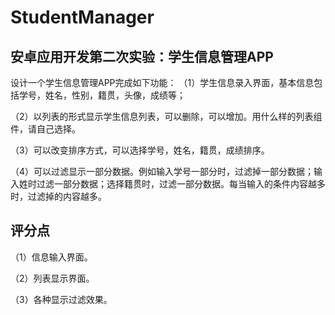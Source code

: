 # StudentManager
## 安卓应用开发第二次实验：学生信息管理APP

设计一个学生信息管理APP完成如下功能：
（1）学生信息录入界面，基本信息包括学号，姓名，性别，籍贯，头像，成绩等；

（2）以列表的形式显示学生信息列表，可以删除，可以增加。用什么样的列表组件，请自己选择。

（3）可以改变排序方式，可以选择学号，姓名，籍贯，成绩排序。

（4）可以过滤显示一部分数据。例如输入学号一部分时，过滤掉一部分数据；输入姓时过滤一部分数据；选择籍贯时，过滤一部分数据。每当输入的条件内容越多时，过滤掉的内容越多。

## 评分点
（1）信息输入界面。

（2）列表显示界面。

（3）各种显示过滤效果。
